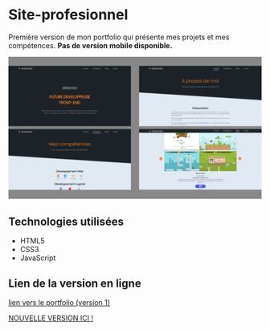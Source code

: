 # Site-profesionnel
Première version de mon portfolio qui présente mes projets et mes compétences.
**Pas de version mobile disponible.**

![capture](DOC/capture.png)

## Technologies utilisées
* HTML5
* CSS3
* JavaScript


## Lien de la version en ligne

[lien vers le portfolio (version 1)](https://cassandrach.github.io/portfolio-v1/)


[NOUVELLE VERSION ICI !](https://cassandrachaumulon.herokuapp.com/)

